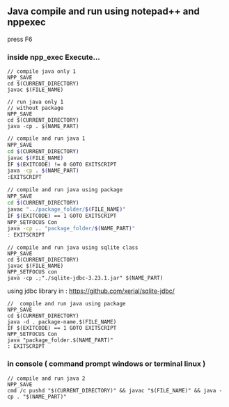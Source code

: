 ## Java compile and run using notepad++ and nppexec

press F6

### inside npp_exec Execute...
```
// compile java only 1
NPP_SAVE
cd $(CURRENT_DIRECTORY)
javac $(FILE_NAME)
```

```
// run java only 1
// without package
NPP_SAVE
cd $(CURRENT_DIRECTORY)
java -cp . $(NAME_PART)
```

```bash
// compile and run java 1
NPP_SAVE
cd $(CURRENT_DIRECTORY)
javac $(FILE_NAME)
IF $(EXITCODE) != 0 GOTO EXITSCRIPT
java -cp . $(NAME_PART)
:EXITSCRIPT
```

```bash
// compile and run java using package
NPP_SAVE
cd $(CURRENT_DIRECTORY)
javac "../package_folder/$(FILE_NAME)"
IF $(EXITCODE) == 1 GOTO EXITSCRIPT
NPP_SETFOCUS Con
java -cp .. "package_folder/$(NAME_PART)"
: EXITSCRIPT
```

```
// compile and run java using sqlite class
NPP_SAVE
cd $(CURRENT_DIRECTORY)
javac $(FILE_NAME)
NPP_SETFOCUS con
java -cp .;"./sqlite-jdbc-3.23.1.jar" $(NAME_PART)
```
using jdbc library in : https://github.com/xerial/sqlite-jdbc/


```
//  compile and run java using package
NPP_SAVE
cd $(CURRENT_DIRECTORY)
java -d . package-name.$(FILE_NAME)
IF $(EXITCODE) == 1 GOTO EXITSCRIPT
NPP_SETFOCUS Con
java "package_folder.$(NAME_PART)"
: EXITSCRIPT
```

### in console ( command prompt  windows or terminal linux )
```
// compile and run java 2
NPP_SAVE
cmd /c pushd "$(CURRENT_DIRECTORY)" && javac "$(FILE_NAME)" && java -cp . "$(NAME_PART)"
```
